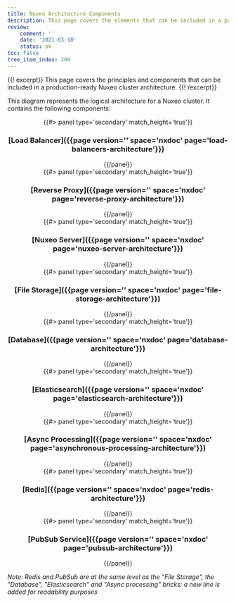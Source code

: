 ```yaml
---
title: Nuxeo Architecture Components
description: This page covers the elements that can be included in a production-ready Nuxeo cluster architecture.
review:
    comment: ''
    date: '2021-03-10'
    status: ok
toc: false
tree_item_index: 200
---
```


{{! excerpt}}
This page covers the principles and components that can be included in a production-ready Nuxeo cluster architecture.
{{! /excerpt}}

This diagram represents the logical architecture for a Nuxeo cluster. It contains the following components:

<div class="row" data-equalizer data-equalize-on="medium">
<center>

<div class="column medium-12">
{{#> panel type='secondary' match_height='true'}}
<h3>[Load Balancer]({{page version='' space='nxdoc' page='load-balancers-architecture'}})</h3>
{{/panel}}
</div>

<div class="column medium-12">
{{#> panel type='secondary' match_height='true'}}
<h3>[Reverse Proxy]({{page version='' space='nxdoc' page='reverse-proxy-architecture'}})</h3> 
{{/panel}}
</div>

<div class="column medium-12">
{{#> panel type='secondary' match_height='true'}}
<h3>[Nuxeo Server]({{page version='' space='nxdoc' page='nuxeo-server-architecture'}})</h3>
{{/panel}}
</div>

<div class="column medium-3">
{{#> panel type='secondary' match_height='true'}}
<h3>[File Storage]({{page version='' space='nxdoc' page='file-storage-architecture'}})</h3>
{{/panel}}
</div>

<div class="column medium-3">
{{#> panel type='secondary' match_height='true'}}
<h3>[Database]({{page version='' space='nxdoc' page='database-architecture'}})</h3>
{{/panel}}
</div>

<div class="column medium-3">
{{#> panel type='secondary' match_height='true'}}
<h3>[Elasticsearch]({{page version='' space='nxdoc' page='elasticsearch-architecture'}})</h3>
{{/panel}}
</div>

<div class="column medium-3">
{{#> panel type='secondary' match_height='true'}}
<h3>[Async Processing]({{page version='' space='nxdoc' page='asynchronous-processing-architecture'}})</h3>
{{/panel}}
</div>

<div class="column medium-6">
{{#> panel type='secondary' match_height='true'}}
<h3>[Redis]({{page version='' space='nxdoc' page='redis-architecture'}})</h3>
{{/panel}}
</div>

<div class="column medium-6">
{{#> panel type='secondary' match_height='true'}}
<h3>[PubSub Service]({{page version='' space='nxdoc' page='pubsub-architecture'}})</h3>
{{/panel}}
</div>

</center>
</div>

*Note: Redis and PubSub are at the same level as the "File Storage", the "Database", "Elasticsearch" and "Async processing" bricks: a new line is added for readability purposes*
